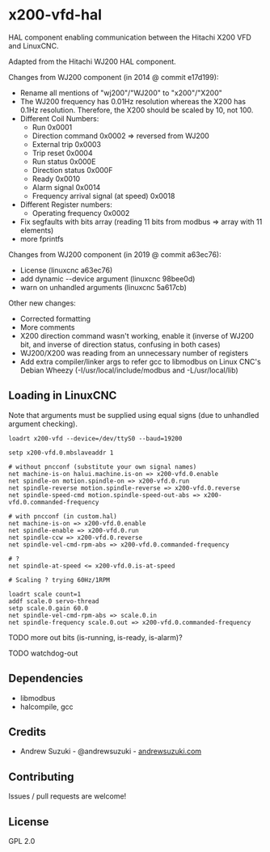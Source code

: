 # x200-vfd-hal

HAL component enabling communication between the Hitachi X200 VFD and LinuxCNC.

Adapted from the Hitachi WJ200 HAL component.

Changes from WJ200 component (in 2014 @ commit e17d199):
- Rename all mentions of "wj200"/"WJ200" to "x200"/"X200"
- The WJ200 frequency has 0.01Hz resolution whereas the X200 has 0.1Hz resolution. Therefore, the X200 should be scaled by 10, not 100.
- Different Coil Numbers:
    - Run 0x0001
    - Direction command 0x0002 => reversed from WJ200
    - External trip 0x0003
    - Trip reset 0x0004
    - Run status 0x000E
    - Direction status 0x000F
    - Ready 0x0010
    - Alarm signal 0x0014
    - Frequency arrival signal (at speed) 0x0018
- Different Register numbers:
    - Operating frequency 0x0002
- Fix segfaults with bits array (reading 11 bits from modbus => array with 11 elements)
- more fprintfs

Changes from WJ200 component (in 2019 @ commit a63ec76):
- License (linuxcnc a63ec76)
- add dynamic --device argument (linuxcnc 98bee0d)
- warn on unhandled arguments (linuxcnc 5a617cb)

Other new changes:
- Corrected formatting
- More comments
- X200 direction command wasn't working, enable it (inverse of WJ200 bit, and inverse of direction status, confusing in both cases)
- WJ200/X200 was reading from an unnecessary number of registers
- Add extra compiler/linker args to refer gcc to libmodbus on Linux CNC's Debian Wheezy (-I/usr/local/include/modbus and -L/usr/local/lib)

## Loading in LinuxCNC

Note that arguments must be supplied using equal signs (due to unhandled argument checking).

```
loadrt x200-vfd --device=/dev/ttyS0 --baud=19200

setp x200-vfd.0.mbslaveaddr 1

# without pncconf (substitute your own signal names)
net machine-is-on halui.machine.is-on => x200-vfd.0.enable
net spindle-on motion.spindle-on => x200-vfd.0.run
net spindle-reverse motion.spindle-reverse => x200-vfd.0.reverse
net spindle-speed-cmd motion.spindle-speed-out-abs => x200-vfd.0.commanded-frequency

# with pncconf (in custom.hal)
net machine-is-on => x200-vfd.0.enable
net spindle-enable => x200-vfd.0.run
net spindle-ccw => x200-vfd.0.reverse
net spindle-vel-cmd-rpm-abs => x200-vfd.0.commanded-frequency

# ?
net spindle-at-speed <= x200-vfd.0.is-at-speed

# Scaling ? trying 60Hz/1RPM

loadrt scale count=1
addf scale.0 servo-thread
setp scale.0.gain 60.0
net spindle-vel-cmd-rpm-abs => scale.0.in
net spindle-frequency scale.0.out => x200-vfd.0.commanded-frequency

```

TODO more out bits (is-running, is-ready, is-alarm)?

TODO watchdog-out

## Dependencies

- libmodbus
- halcompile, gcc

## Credits

* Andrew Suzuki - @andrewsuzuki - [andrewsuzuki.com](http://andrewsuzuki.com)

## Contributing

Issues / pull requests are welcome!

## License

GPL 2.0
